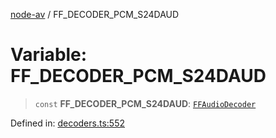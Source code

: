 [node-av](../globals.md) / FF\_DECODER\_PCM\_S24DAUD

# Variable: FF\_DECODER\_PCM\_S24DAUD

> `const` **FF\_DECODER\_PCM\_S24DAUD**: [`FFAudioDecoder`](../type-aliases/FFAudioDecoder.md)

Defined in: [decoders.ts:552](https://github.com/seydx/av/blob/f8631fc881b394300b1479f511d55cf1c370a87f/src/constants/decoders.ts#L552)
